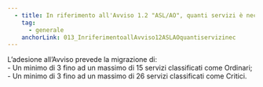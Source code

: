 ```yaml
---
  - title: In riferimento all'Avviso 1.2 "ASL/AO", quanti servizi è necessario migrare?
    tag:
      - generale
    anchorLink: 013_InriferimentoallAvviso12ASLAOquantiservizinec
---
```


L’adesione all’Avviso prevede la migrazione di: <br> - Un minimo di 3 fino ad un massimo di 15 servizi classificati come Ordinari; <br> - Un minimo di 3 fino ad un massimo di 26 servizi classificati come Critici.
